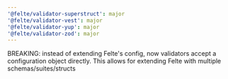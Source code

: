 ```yaml
---
'@felte/validator-superstruct': major
'@felte/validator-vest': major
'@felte/validator-yup': major
'@felte/validator-zod': major
---
```


BREAKING: instead of extending Felte's config, now validators accept a configuration object directly. This allows for extending Felte with multiple schemas/suites/structs
